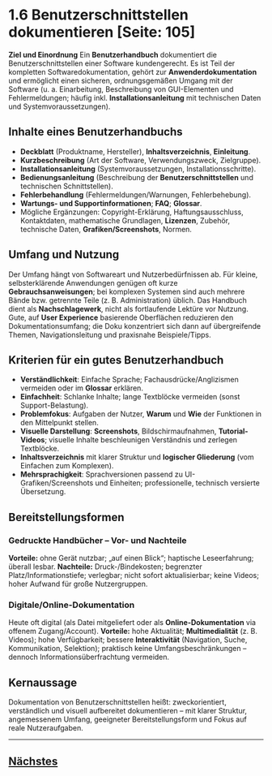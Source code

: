 # 1.6 Benutzerschnittstellen dokumentieren [Seite: 105]

**Ziel und Einordnung**
Ein **Benutzerhandbuch** dokumentiert die Benutzerschnittstellen einer Software kundengerecht. Es ist Teil der kompletten Softwaredokumentation, gehört zur **Anwenderdokumentation** und ermöglicht einen sicheren, ordnungsgemäßen Umgang mit der Software (u. a. Einarbeitung, Beschreibung von GUI-Elementen und Fehlermeldungen; häufig inkl. **Installationsanleitung** mit technischen Daten und Systemvoraussetzungen).

## Inhalte eines Benutzerhandbuchs

* **Deckblatt** (Produktname, Hersteller), **Inhaltsverzeichnis**, **Einleitung**.
* **Kurzbeschreibung** (Art der Software, Verwendungszweck, Zielgruppe).
* **Installationsanleitung** (Systemvoraussetzungen, Installationsschritte).
* **Bedienungsanleitung** (Beschreibung der **Benutzerschnittstellen** und technischen Schnittstellen).
* **Fehlerbehandlung** (Fehlermeldungen/Warnungen, Fehlerbehebung).
* **Wartungs- und Supportinformationen**; **FAQ**; **Glossar**.
* Mögliche Ergänzungen: Copyright-Erklärung, Haftungsausschluss, Kontaktdaten, mathematische Grundlagen, **Lizenzen**, Zubehör, technische Daten, **Grafiken/Screenshots**, Normen. 

## Umfang und Nutzung

Der Umfang hängt von Softwareart und Nutzerbedürfnissen ab. Für kleine, selbsterklärende Anwendungen genügen oft kurze **Gebrauchsanweisungen**; bei komplexen Systemen sind auch mehrere Bände bzw. getrennte Teile (z. B. Administration) üblich. Das Handbuch dient als **Nachschlagewerk**, nicht als fortlaufende Lektüre vor Nutzung. Gute, auf **User Experience** basierende Oberflächen reduzieren den Dokumentationsumfang; die Doku konzentriert sich dann auf übergreifende Themen, Navigationsleitung und praxisnahe Beispiele/Tipps. 

## Kriterien für ein gutes Benutzerhandbuch

* **Verständlichkeit**: Einfache Sprache; Fachausdrücke/Anglizismen vermeiden oder im **Glossar** erklären.
* **Einfachheit**: Schlanke Inhalte; lange Textblöcke vermeiden (sonst Support-Belastung).
* **Problemfokus**: Aufgaben der Nutzer, **Warum** und **Wie** der Funktionen in den Mittelpunkt stellen.
* **Visuelle Darstellung**: **Screenshots**, Bildschirmaufnahmen, **Tutorial-Videos**; visuelle Inhalte beschleunigen Verständnis und zerlegen Textblöcke.
* **Inhaltsverzeichnis** mit klarer Struktur und **logischer Gliederung** (vom Einfachen zum Komplexen).
* **Mehrsprachigkeit**: Sprachversionen passend zu UI-Grafiken/Screenshots und Einheiten; professionelle, technisch versierte Übersetzung.

## Bereitstellungsformen

### Gedruckte Handbücher – Vor- und Nachteile

**Vorteile:** ohne Gerät nutzbar; „auf einen Blick“; haptische Leseerfahrung; überall lesbar.
**Nachteile:** Druck-/Bindekosten; begrenzter Platz/Informationstiefe; verlegbar; nicht sofort aktualisierbar; keine Videos; hoher Aufwand für große Nutzergruppen. 

### Digitale/Online-Dokumentation

Heute oft digital (als Datei mitgeliefert oder als **Online-Dokumentation** via offenem Zugang/Account). **Vorteile:** hohe Aktualität; **Multimedialität** (z. B. Videos); hohe Verfügbarkeit; bessere **Interaktivität** (Navigation, Suche, Kommunikation, Selektion); praktisch keine Umfangsbeschränkungen – dennoch Informationsüberfrachtung vermeiden.

## Kernaussage

Dokumentation von Benutzerschnittstellen heißt: zweckorientiert, verständlich und visuell aufbereitet dokumentieren – mit klarer Struktur, angemessenem Umfang, geeigneter Bereitstellungsform und Fokus auf reale Nutzeraufgaben. 


---

## [Nächstes](../../lernfeld-10c/)